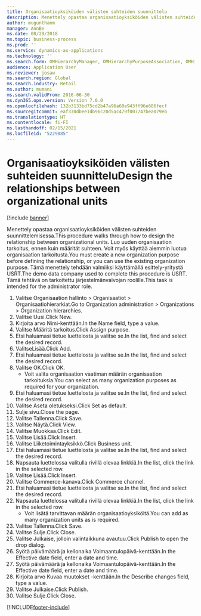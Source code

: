```yaml
---
title: Organisaatioyksiköiden välisten suhteiden suunnittelu
description: Menettely opastaa organisaatioyksiköiden välisten suhteiden suunnittelemisessa.
author: mugunthanm
manager: AnnBe
ms.date: 08/29/2018
ms.topic: business-process
ms.prod: ''
ms.service: dynamics-ax-applications
ms.technology: ''
ms.search.form: OMHierarchyManager, OMHierarchyPurposeAssociation, OMHierarchySelection, HierarchyDesigner, OMNodeSelection,  HierarchyPublishAndCloseForm
audience: Application User
ms.reviewer: josaw
ms.search.region: Global
ms.search.industry: Retail
ms.author: mumani
ms.search.validFrom: 2016-06-30
ms.dyn365.ops.version: Version 7.0.0
ms.openlocfilehash: 132b3133bd75cd2b47a96a60e943ff96e686fecf
ms.sourcegitcommit: eaf330dbee1db96c20d5ac479f007747bea079eb
ms.translationtype: HT
ms.contentlocale: fi-FI
ms.lasthandoff: 02/15/2021
ms.locfileid: "5229885"
---
```

# <a name="design-the-relationships-between-organizational-units"></a><span data-ttu-id="9c3e8-103">Organisaatioyksiköiden välisten suhteiden suunnittelu</span><span class="sxs-lookup"><span data-stu-id="9c3e8-103">Design the relationships between organizational units</span></span>

[!include [banner](../includes/banner.md)]

<span data-ttu-id="9c3e8-104">Menettely opastaa organisaatioyksiköiden välisten suhteiden suunnittelemisessa.</span><span class="sxs-lookup"><span data-stu-id="9c3e8-104">This procedure walks through how to design the relationship between organizational units.</span></span> <span data-ttu-id="9c3e8-105">Luo uuden organisaation tarkoitus, ennen kuin määrität suhteen. Voit myös käyttää aiemmin luotua organisaation tarkoitusta.</span><span class="sxs-lookup"><span data-stu-id="9c3e8-105">You must create a new organization purpose before defining the relationship, or you can use the existing organization purpose.</span></span> <span data-ttu-id="9c3e8-106">Tämä menettely tehdään valmiiksi käyttämällä esittely-yritystä USRT.</span><span class="sxs-lookup"><span data-stu-id="9c3e8-106">The demo data company used to complete this procedure is USRT.</span></span> <span data-ttu-id="9c3e8-107">Tämä tehtävä on tarkoitettu järjestelmänvalvojan roolille.</span><span class="sxs-lookup"><span data-stu-id="9c3e8-107">This task is intended for the administrator role.</span></span>

1. <span data-ttu-id="9c3e8-108">Valitse Organisaation hallinto > Organisaatiot > Organisaatiohierarkiat.</span><span class="sxs-lookup"><span data-stu-id="9c3e8-108">Go to Organization administration > Organizations > Organization hierarchies.</span></span>
2. <span data-ttu-id="9c3e8-109">Valitse Uusi.</span><span class="sxs-lookup"><span data-stu-id="9c3e8-109">Click New.</span></span>
3. <span data-ttu-id="9c3e8-110">Kirjoita arvo Nimi-kenttään.</span><span class="sxs-lookup"><span data-stu-id="9c3e8-110">In the Name field, type a value.</span></span>
4. <span data-ttu-id="9c3e8-111">Valitse Määritä tarkoitus.</span><span class="sxs-lookup"><span data-stu-id="9c3e8-111">Click Assign purpose.</span></span>
5. <span data-ttu-id="9c3e8-112">Etsi haluamasi tietue luettelosta ja valitse se.</span><span class="sxs-lookup"><span data-stu-id="9c3e8-112">In the list, find and select the desired record.</span></span>
6. <span data-ttu-id="9c3e8-113">ValitseLisää.</span><span class="sxs-lookup"><span data-stu-id="9c3e8-113">Click Add.</span></span>
7. <span data-ttu-id="9c3e8-114">Etsi haluamasi tietue luettelosta ja valitse se.</span><span class="sxs-lookup"><span data-stu-id="9c3e8-114">In the list, find and select the desired record.</span></span>
8. <span data-ttu-id="9c3e8-115">Valitse OK.</span><span class="sxs-lookup"><span data-stu-id="9c3e8-115">Click OK.</span></span>
    * <span data-ttu-id="9c3e8-116">Voit valita organisaation vaatiman määrän organisaation tarkoituksia.</span><span class="sxs-lookup"><span data-stu-id="9c3e8-116">You can select as many organization purposes as required for your organization.</span></span>  
9. <span data-ttu-id="9c3e8-117">Etsi haluamasi tietue luettelosta ja valitse se.</span><span class="sxs-lookup"><span data-stu-id="9c3e8-117">In the list, find and select the desired record.</span></span>
10. <span data-ttu-id="9c3e8-118">Valitse Aseta oletukseksi.</span><span class="sxs-lookup"><span data-stu-id="9c3e8-118">Click Set as default.</span></span>
11. <span data-ttu-id="9c3e8-119">Sulje sivu.</span><span class="sxs-lookup"><span data-stu-id="9c3e8-119">Close the page.</span></span>
12. <span data-ttu-id="9c3e8-120">Valitse Tallenna.</span><span class="sxs-lookup"><span data-stu-id="9c3e8-120">Click Save.</span></span>
13. <span data-ttu-id="9c3e8-121">Valitse Näytä.</span><span class="sxs-lookup"><span data-stu-id="9c3e8-121">Click View.</span></span>
14. <span data-ttu-id="9c3e8-122">Valitse Muokkaa.</span><span class="sxs-lookup"><span data-stu-id="9c3e8-122">Click Edit.</span></span>
15. <span data-ttu-id="9c3e8-123">Valitse Lisää.</span><span class="sxs-lookup"><span data-stu-id="9c3e8-123">Click Insert.</span></span>
16. <span data-ttu-id="9c3e8-124">Valitse Liiketoimintayksikkö.</span><span class="sxs-lookup"><span data-stu-id="9c3e8-124">Click Business unit.</span></span>
17. <span data-ttu-id="9c3e8-125">Etsi haluamasi tietue luettelosta ja valitse se.</span><span class="sxs-lookup"><span data-stu-id="9c3e8-125">In the list, find and select the desired record.</span></span>
18. <span data-ttu-id="9c3e8-126">Napsauta luettelossa valitulla rivillä olevaa linkkiä.</span><span class="sxs-lookup"><span data-stu-id="9c3e8-126">In the list, click the link in the selected row.</span></span>
19. <span data-ttu-id="9c3e8-127">Valitse Lisää.</span><span class="sxs-lookup"><span data-stu-id="9c3e8-127">Click Insert.</span></span>
20. <span data-ttu-id="9c3e8-128">Valitse Commerce-kanava.</span><span class="sxs-lookup"><span data-stu-id="9c3e8-128">Click Commerce channel.</span></span>
21. <span data-ttu-id="9c3e8-129">Etsi haluamasi tietue luettelosta ja valitse se.</span><span class="sxs-lookup"><span data-stu-id="9c3e8-129">In the list, find and select the desired record.</span></span>
22. <span data-ttu-id="9c3e8-130">Napsauta luettelossa valitulla rivillä olevaa linkkiä.</span><span class="sxs-lookup"><span data-stu-id="9c3e8-130">In the list, click the link in the selected row.</span></span>
    * <span data-ttu-id="9c3e8-131">Voit lisätä tarvittavan määrän organisaatioyksiköitä.</span><span class="sxs-lookup"><span data-stu-id="9c3e8-131">You can add as many organization units as is required.</span></span>  
23. <span data-ttu-id="9c3e8-132">Valitse Tallenna.</span><span class="sxs-lookup"><span data-stu-id="9c3e8-132">Click Save.</span></span>
24. <span data-ttu-id="9c3e8-133">Valitse Sulje.</span><span class="sxs-lookup"><span data-stu-id="9c3e8-133">Click Close.</span></span>
25. <span data-ttu-id="9c3e8-134">Valitse Julkaise, jolloin valintaikkuna avautuu.</span><span class="sxs-lookup"><span data-stu-id="9c3e8-134">Click Publish to open the drop dialog.</span></span>
26. <span data-ttu-id="9c3e8-135">Syötä päivämäärä ja kellonaika Voimaantulopäivä-kenttään.</span><span class="sxs-lookup"><span data-stu-id="9c3e8-135">In the Effective date field, enter a date and time.</span></span>
27. <span data-ttu-id="9c3e8-136">Syötä päivämäärä ja kellonaika Voimaantulopäivä-kenttään.</span><span class="sxs-lookup"><span data-stu-id="9c3e8-136">In the Effective date field, enter a date and time.</span></span>
28. <span data-ttu-id="9c3e8-137">Kirjoita arvo Kuvaa muutokset -kenttään.</span><span class="sxs-lookup"><span data-stu-id="9c3e8-137">In the Describe changes field, type a value.</span></span>
29. <span data-ttu-id="9c3e8-138">Valitse Julkaise.</span><span class="sxs-lookup"><span data-stu-id="9c3e8-138">Click Publish.</span></span>
30. <span data-ttu-id="9c3e8-139">Valitse Sulje.</span><span class="sxs-lookup"><span data-stu-id="9c3e8-139">Click Close.</span></span>



[!INCLUDE[footer-include](../../includes/footer-banner.md)]